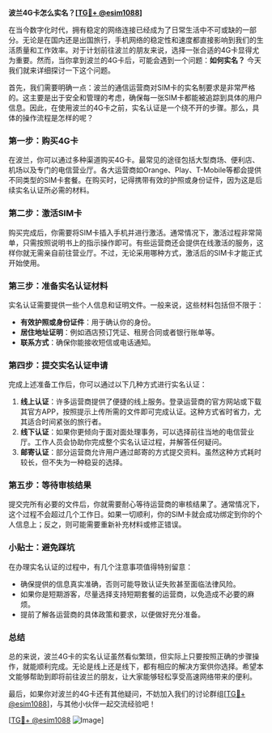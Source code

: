 **波兰4G卡怎么实名？[[TG💪+ @esim1088](https://t.me/s/esim1088)]**

在当今数字化时代，拥有稳定的网络连接已经成为了日常生活中不可或缺的一部分。无论是在国内还是出国旅行，手机网络的稳定性和速度都直接影响到我们的生活质量和工作效率。对于计划前往波兰的朋友来说，选择一张合适的4G卡显得尤为重要。然而，当你拿到波兰的4G卡后，可能会遇到一个问题：**如何实名？** 今天我们就来详细探讨一下这个问题。

首先，我们需要明确一点：波兰的通信运营商对SIM卡的实名制要求是非常严格的。这主要是出于安全和管理的考虑，确保每一张SIM卡都能被追踪到具体的用户信息。因此，在使用波兰的4G卡之前，实名认证是一个绕不开的步骤。那么，具体的操作流程是怎样的呢？

### **第一步：购买4G卡**
在波兰，你可以通过多种渠道购买4G卡。最常见的途径包括大型商场、便利店、机场以及专门的电信营业厅。各大运营商如Orange、Play、T-Mobile等都会提供不同类型的SIM卡套餐。在购买时，记得携带有效的护照或身份证件，因为这是后续实名认证所必需的材料。

### **第二步：激活SIM卡**
购买完成后，你需要将SIM卡插入手机并进行激活。通常情况下，激活过程非常简单，只需按照说明书上的指示操作即可。有些运营商还会提供在线激活的服务，这样你就无需亲自前往营业厅。不过，无论采用哪种方式，激活后的SIM卡才能正式开始使用。

### **第三步：准备实名认证材料**
实名认证需要提供一些个人信息和证明文件。一般来说，这些材料包括但不限于：
- **有效护照或身份证件**：用于确认你的身份。
- **居住地址证明**：例如酒店预订凭证、租房合同或者银行账单等。
- **联系方式**：确保你能接收短信或电话通知。

### **第四步：提交实名认证申请**
完成上述准备工作后，你可以通过以下几种方式进行实名认证：
1. **线上认证**：许多运营商提供了便捷的线上服务。登录运营商的官方网站或下载其官方APP，按照提示上传所需的文件即可完成认证。这种方式省时省力，尤其适合时间紧张的旅行者。
2. **线下认证**：如果你更倾向于面对面处理事务，可以选择前往当地的电信营业厅。工作人员会协助你完成整个实名认证过程，并解答任何疑问。
3. **邮寄认证**：部分运营商允许用户通过邮寄的方式提交资料。虽然这种方式耗时较长，但不失为一种稳妥的选择。

### **第五步：等待审核结果**
提交完所有必要的文件后，你就需要耐心等待运营商的审核结果了。通常情况下，这个过程不会超过几个工作日。如果一切顺利，你的SIM卡就会成功绑定到你的个人信息上；反之，则可能需要重新补充材料或修正错误。

### **小贴士：避免踩坑**
在办理实名认证的过程中，有几个注意事项值得特别留意：
- 确保提供的信息真实准确，否则可能导致认证失败甚至面临法律风险。
- 如果你是短期游客，尽量选择支持短期套餐的运营商，以免造成不必要的麻烦。
- 提前了解各运营商的具体政策和要求，以便做好充分准备。

### **总结**
总的来说，波兰4G卡的实名认证虽然看似繁琐，但实际上只要按照正确的步骤操作，就能顺利完成。无论是线上还是线下，都有相应的解决方案供你选择。希望本文能够帮助到即将前往波兰的朋友，让大家能够轻松享受高速网络带来的便利。

最后，如果你对波兰的4G卡还有其他疑问，不妨加入我们的讨论群组[[TG💪+ @esim1088](https://t.me/s/esim1088)]，与其他小伙伴一起交流经验吧！

[[TG💪+ @esim1088](https://t.me/s/esim1088) ![Image](https://i.postimg.cc/4NQfJmqS/Snipaste-2025-05-13-00-14-12.png)]